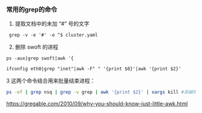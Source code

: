 ### 常用的grep的命令

1. 提取文档中的未加 “#” 号的文字
```shell
 grep -v -e '#' -e ^$ cluster.yaml
```

2. 删除 swoft 的进程

```shell
ps -aux|grep swoft|awk '{
```

```shell
ifconfig eth0|grep "inet"|awk -F" " '{print $0}'|awk '{print $2}'
```



3 这两个命令结合用来批量结束进程：

```sh
ps -ef | grep nsq | grep -v grep | awk '{print $2}' | xargs kill #杀掉所有nsq相关进程
```



https://gregable.com/2010/09/why-you-should-know-just-little-awk.html
